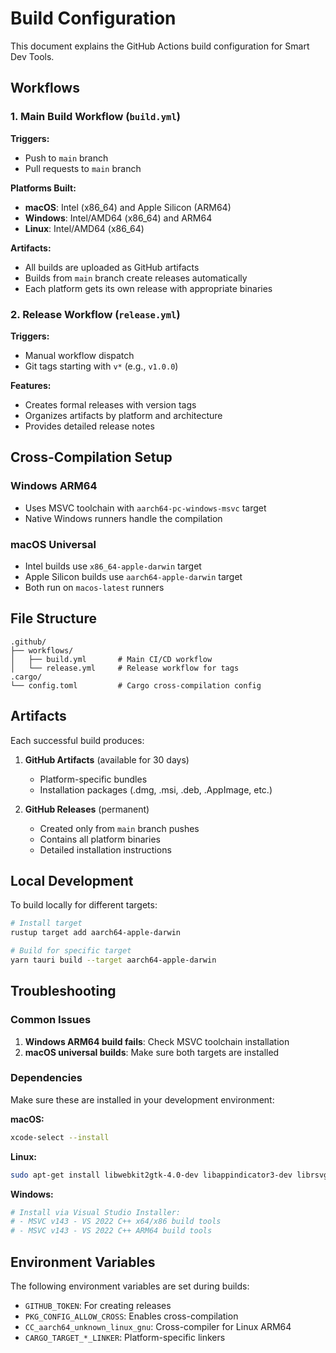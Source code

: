 # Build Configuration

This document explains the GitHub Actions build configuration for Smart Dev Tools.

## Workflows

### 1. Main Build Workflow (`build.yml`)

**Triggers:**
- Push to `main` branch
- Pull requests to `main` branch

**Platforms Built:**
- **macOS**: Intel (x86_64) and Apple Silicon (ARM64)
- **Windows**: Intel/AMD64 (x86_64) and ARM64
- **Linux**: Intel/AMD64 (x86_64)

**Artifacts:**
- All builds are uploaded as GitHub artifacts
- Builds from `main` branch create releases automatically
- Each platform gets its own release with appropriate binaries

### 2. Release Workflow (`release.yml`)

**Triggers:**
- Manual workflow dispatch
- Git tags starting with `v*` (e.g., `v1.0.0`)

**Features:**
- Creates formal releases with version tags
- Organizes artifacts by platform and architecture
- Provides detailed release notes

## Cross-Compilation Setup

### Windows ARM64
- Uses MSVC toolchain with `aarch64-pc-windows-msvc` target
- Native Windows runners handle the compilation

### macOS Universal
- Intel builds use `x86_64-apple-darwin` target
- Apple Silicon builds use `aarch64-apple-darwin` target
- Both run on `macos-latest` runners

## File Structure

```
.github/
├── workflows/
│   ├── build.yml       # Main CI/CD workflow
│   └── release.yml     # Release workflow for tags
.cargo/
└── config.toml         # Cargo cross-compilation config
```

## Artifacts

Each successful build produces:

1. **GitHub Artifacts** (available for 30 days)
   - Platform-specific bundles
   - Installation packages (.dmg, .msi, .deb, .AppImage, etc.)

2. **GitHub Releases** (permanent)
   - Created only from `main` branch pushes
   - Contains all platform binaries
   - Detailed installation instructions

## Local Development

To build locally for different targets:

```bash
# Install target
rustup target add aarch64-apple-darwin

# Build for specific target
yarn tauri build --target aarch64-apple-darwin
```

## Troubleshooting

### Common Issues

1. **Windows ARM64 build fails**: Check MSVC toolchain installation
2. **macOS universal builds**: Make sure both targets are installed

### Dependencies

Make sure these are installed in your development environment:

**macOS:**
```bash
xcode-select --install
```

**Linux:**
```bash
sudo apt-get install libwebkit2gtk-4.0-dev libappindicator3-dev librsvg2-dev patchelf
```

**Windows:**
```bash
# Install via Visual Studio Installer:
# - MSVC v143 - VS 2022 C++ x64/x86 build tools
# - MSVC v143 - VS 2022 C++ ARM64 build tools
```

## Environment Variables

The following environment variables are set during builds:

- `GITHUB_TOKEN`: For creating releases
- `PKG_CONFIG_ALLOW_CROSS`: Enables cross-compilation
- `CC_aarch64_unknown_linux_gnu`: Cross-compiler for Linux ARM64
- `CARGO_TARGET_*_LINKER`: Platform-specific linkers

